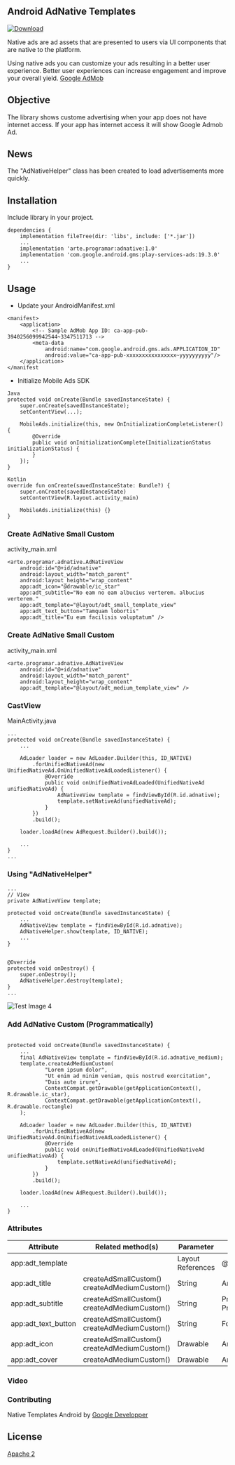 ## Android AdNative Templates 

[ ![Download](https://api.bintray.com/packages/arteaprogramar/Android/arte.programar.adnative/images/download.svg?version=1.1.0) ](https://bintray.com/arteaprogramar/Android/arte.programar.adnative/1.1.0/link)

Native ads are ad assets that are presented to users via UI components that are native to the platform.

Using native ads you can customize your ads resulting in a better user experience. Better user experiences can increase engagement and improve your overall yield. 
[Google AdMob](https://developers.google.com/admob/android/native/templates)

## Objective

The library shows custome advertising when your app does not have internet access.
If your app has internet access it will show Google Admob Ad.

## News

The "AdNativeHelper" class has been created to load advertisements more quickly.

## Installation

Include library in your project.

```
dependencies {
    implementation fileTree(dir: 'libs', include: ['*.jar'])
    ...
    implementation 'arte.programar:adnative:1.0'
    implementation 'com.google.android.gms:play-services-ads:19.3.0'
    ...
}

```

## Usage

- Update your AndroidManifest.xml
```
<manifest>
    <application>
        <!-- Sample AdMob App ID: ca-app-pub-3940256099942544~3347511713 -->
        <meta-data
            android:name="com.google.android.gms.ads.APPLICATION_ID"
            android:value="ca-app-pub-xxxxxxxxxxxxxxxx~yyyyyyyyyy"/>
    </application>
</manifest
```

- Initialize Mobile Ads SDK

```
Java
protected void onCreate(Bundle savedInstanceState) {
    super.onCreate(savedInstanceState);
    setContentView(...);

    MobileAds.initialize(this, new OnInitializationCompleteListener() {
        @Override
        public void onInitializationComplete(InitializationStatus initializationStatus) {
        }
    });
}

Kotlin
override fun onCreate(savedInstanceState: Bundle?) {
    super.onCreate(savedInstanceState)
    setContentView(R.layout.activity_main)

    MobileAds.initialize(this) {}
}
```

### Create AdNative Small Custom

activity_main.xml
```
<arte.programar.adnative.AdNativeView
    android:id="@+id/adnative"
    android:layout_width="match_parent"
    android:layout_height="wrap_content"
    app:adt_icon="@drawable/ic_star"
    app:adt_subtitle="No eam no eam albucius verterem. albucius verterem."
    app:adt_template="@layout/adt_small_template_view"
    app:adt_text_button="Tamquam lobortis"
    app:adt_title="Eu eum facilisis voluptatum" />
```

### Create AdNative Small Custom

activity_main.xml
```
<arte.programar.adnative.AdNativeView
    android:id="@+id/adnative"
    android:layout_width="match_parent"
    android:layout_height="wrap_content"
    app:adt_template="@layout/adt_medium_template_view" />
```

### CastView 

MainActivity.java 

```
...
protected void onCreate(Bundle savedInstanceState) {
    ...
    
    AdLoader loader = new AdLoader.Builder(this, ID_NATIVE)
        .forUnifiedNativeAd(new UnifiedNativeAd.OnUnifiedNativeAdLoadedListener() {
            @Override
            public void onUnifiedNativeAdLoaded(UnifiedNativeAd unifiedNativeAd) {
                AdNativeView template = findViewById(R.id.adnative);
                template.setNativeAd(unifiedNativeAd);
            }
        })
        .build();
    
    loader.loadAd(new AdRequest.Builder().build());   

    ...
}
...

```

### Using "AdNativeHelper"

```
...
// View
private AdNativeView template;

protected void onCreate(Bundle savedInstanceState) {
    ...
    AdNativeView template = findViewById(R.id.adnative);
    AdNativeHelper.show(template, ID_NATIVE);
    ...
}


@Override
protected void onDestroy() {
    super.onDestroy();
    AdNativeHelper.destroy(template);
}
...

```

![Test Image 4](ss/1.png)

### Add AdNative Custom (Programmatically)

```

protected void onCreate(Bundle savedInstanceState) {
    ...
    final AdNativeView template = findViewById(R.id.adnative_medium);
    template.createAdMediumCustom(
            "Lorem ipsum dolor",
            "Ut enim ad minim veniam, quis nostrud exercitation",
            "Duis aute irure",
            ContextCompat.getDrawable(getApplicationContext(), R.drawable.ic_star),
            ContextCompat.getDrawable(getApplicationContext(), R.drawable.rectangle)
    );

    AdLoader loader = new AdLoader.Builder(this, ID_NATIVE)
        .forUnifiedNativeAd(new UnifiedNativeAd.OnUnifiedNativeAdLoadedListener() {
            @Override
            public void onUnifiedNativeAdLoaded(UnifiedNativeAd unifiedNativeAd) {
                template.setNativeAd(unifiedNativeAd);
            }
        })
        .build();
    
    loader.loadAd(new AdRequest.Builder().build()); 

    ...
}

```

### Attributes

| Attribute           | Related method(s)        | Parameter          | Default value                     |
|---------------------|--------------------------|--------------------|-----------------------------------|
| app:adt_template    |                          | Layout References  | @layout/adt_small_template_view   |
| app:adt_title       | createAdSmallCustom()  createAdMediumCustom() | String | Arte al Programar        |
| app:adt_subtitle    | createAdSmallCustom()  createAdMediumCustom() | String | Programming is Art. Programming is life. |
| app:adt_text_button | createAdSmallCustom()  createAdMediumCustom() | String | Follow us                |
| app:adt_icon        | createAdSmallCustom()  createAdMediumCustom() | Drawable | Arte al Programar Icon |
| app:adt_cover       | createAdMediumCustom()   | Drawable           | Arte al Programar Cover           |

### Video


### Contributing

Native Templates Android by [Google Developper](https://github.com/googleads/googleads-mobile-android-native-templates)


## License
[Apache 2](https://www.apache.org/licenses/LICENSE-2.0)